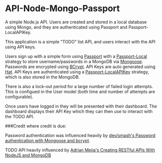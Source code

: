 # API-Node-Mongo-Passport
A simple Node.js API. Users are created and stored in a local database using Mongo, and they are authenticated using Passport and Passport-LocalAPIKey.

This application is a simple "TODO" list API, and users interact with the API using API keys. 

Users sign up with a simple form using [Passport](http://passportjs.org/) with a [Passport-Local](https://github.com/jaredhanson/passport-local) strategy to store username/passwords in a MongoDB via [Mongoose](https://github.com/Automattic/mongoose). Passwords are encrypted using [BCrypt](https://github.com/ncb000gt/node.bcrypt.js). API Keys are auto generated using [Hat](https://github.com/substack/node-hat). API Keys are authenticated using a [Passport-LocalAPIKey](https://github.com/cholalabs/passport-localapikey) strategy, which is also stored in the MongoDB.

There is also a lock-out period for a large number of failed login attempts. This is configued in the User model (both time and number of attempts are configurable).

Once users have logged in they will be presented with their dashboard. The dashboard displays their API Key which they can then use to interact with the TODO API.

###Credit where credit is due:

Password authentication was influenced heavily by [dev/smash's Password authentication with Mongoose and bcrypt](http://devsmash.com/blog/password-authentication-with-mongoose-and-bcrypt).

TODO API heavily influenced by [Adrian Mejia's Creating RESTful APIs With NodeJS and MongoDB](http://adrianmejia.com/blog/2014/10/01/creating-a-restful-api-tutorial-with-nodejs-and-mongodb/)
